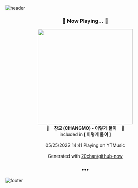 ![header](https://capsule-render.vercel.app/api?type=wave&height=170&section=header&text=Hi.%20I'm%20SHIFT&fontColor=090707&fontAlignX=45&fontAlignY=65&fontSize=100)

<h3 align="center">🎵 Now Playing... 🎵</h3>
<p align="center">
  <a href="https://music.youtube.com/watch?v=WZnigdGYx-I">
    <img width="300" src="https://lh3.googleusercontent.com/zj1Qc8H3gKpLBdKYbI-ksjD6irN3lvKLm-jtXaC3-PZ06YmdrCf47E52u9mbz0sWwHEyO-sbHGI3wJVw">
  </a>
  <br>
  🎵&nbsp&nbsp&nbsp <b>창모 (CHANGMO) - 이렇게 둘이</b> &nbsp&nbsp&nbsp🎵
  <br>
  included in <b>[ 이렇게 둘이 ]</b>
  
  <br />
  <br />
  05/25/2022 14:41 Playing on YTMusic
  <br />
  <br />
  Generated with <a href="https://github.com/20chan/github-now">20chan/github-now</a>
</p>

<h3 align="center">•••</h3>

![footer](https://capsule-render.vercel.app/api?type=wave&height=150&section=footer)

